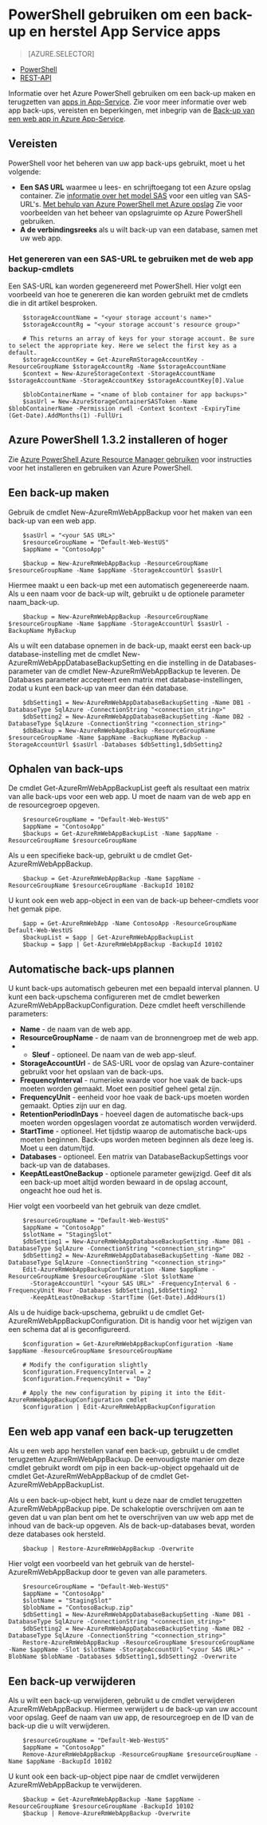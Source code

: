 <properties
    pageTitle="PowerShell gebruiken om een back-up en herstel App Service apps"
    description="Informatie over het gebruik van PowerShell back-up maken en terugzetten van een app in Azure App-Service"
    services="app-service"
    documentationCenter=""
    authors="NKing92"
    manager="wpickett"
    editor="" />

<tags
    ms.service="app-service"
    ms.workload="na"
    ms.tgt_pltfrm="na"
    ms.devlang="na"
    ms.topic="article"
    ms.date="08/10/2016"
    ms.author="nicking"/>
# <a name="use-powershell-to-back-up-and-restore-app-service-apps"></a>PowerShell gebruiken om een back-up en herstel App Service apps

> [AZURE.SELECTOR]
- [PowerShell](app-service-powershell-backup.md)
- [REST-API](../app-service-web/websites-csm-backup.md)

Informatie over het Azure PowerShell gebruiken om een back-up maken en terugzetten van [apps in App-Service](https://azure.microsoft.com/services/app-service/web/). Zie voor meer informatie over web app back-ups, vereisten en beperkingen, met inbegrip van de [Back-up van een web app in Azure App-Service](../app-service-web/web-sites-backup.md).

## <a name="prerequisites"></a>Vereisten
PowerShell voor het beheren van uw app back-ups gebruikt, moet u het volgende:

- **Een SAS URL** waarmee u lees- en schrijftoegang tot een Azure opslag container. Zie [informatie over het model SAS](../storage/storage-dotnet-shared-access-signature-part-1.md) voor een uitleg van SAS-URL's. [Met behulp van Azure PowerShell met Azure opslag](../storage/storage-powershell-guide-full.md) Zie voor voorbeelden van het beheer van opslagruimte op Azure PowerShell gebruiken.
- **A de verbindingsreeks** als u wilt back-up van een database, samen met uw web app.

### <a name="how-to-generate-a-sas-url-to-use-with-the-web-app-backup-cmdlets"></a>Het genereren van een SAS-URL te gebruiken met de web app backup-cmdlets
Een SAS-URL kan worden gegenereerd met PowerShell. Hier volgt een voorbeeld van hoe te genereren die kan worden gebruikt met de cmdlets die in dit artikel besproken.

        $storageAccountName = "<your storage account's name>"
        $storageAccountRg = "<your storage account's resource group>"

        # This returns an array of keys for your storage account. Be sure to select the appropriate key. Here we select the first key as a default.
        $storageAccountKey = Get-AzureRmStorageAccountKey -ResourceGroupName $storageAccountRg -Name $storageAccountName
        $context = New-AzureStorageContext -StorageAccountName $storageAccountName -StorageAccountKey $storageAccountKey[0].Value

        $blobContainerName = "<name of blob container for app backups>"
        $sasUrl = New-AzureStorageContainerSASToken -Name $blobContainerName -Permission rwdl -Context $context -ExpiryTime (Get-Date).AddMonths(1) -FullUri

## <a name="install-azure-powershell-132-or-greater"></a>Azure PowerShell 1.3.2 installeren of hoger

Zie [Azure PowerShell Azure Resource Manager gebruiken](../powershell-install-configure.md) voor instructies voor het installeren en gebruiken van Azure PowerShell.

## <a name="create-a-backup"></a>Een back-up maken

Gebruik de cmdlet New-AzureRmWebAppBackup voor het maken van een back-up van een web app.

        $sasUrl = "<your SAS URL>"
        $resourceGroupName = "Default-Web-WestUS"
        $appName = "ContosoApp"

        $backup = New-AzureRmWebAppBackup -ResourceGroupName $resourceGroupName -Name $appName -StorageAccountUrl $sasUrl

Hiermee maakt u een back-up met een automatisch gegenereerde naam. Als u een naam voor de back-up wilt, gebruikt u de optionele parameter naam_back-up.

        $backup = New-AzureRmWebAppBackup -ResourceGroupName $resourceGroupName -Name $appName -StorageAccountUrl $sasUrl -BackupName MyBackup

Als u wilt een database opnemen in de back-up, maakt eerst een back-up database-instelling met de cmdlet New-AzureRmWebAppDatabaseBackupSetting en die instelling in de Databases-parameter van de cmdlet New-AzureRmWebAppBackup te leveren. De Databases parameter accepteert een matrix met database-instellingen, zodat u kunt een back-up van meer dan één database.

        $dbSetting1 = New-AzureRmWebAppDatabaseBackupSetting -Name DB1 -DatabaseType SqlAzure -ConnectionString "<connection_string>"
        $dbSetting2 = New-AzureRmWebAppDatabaseBackupSetting -Name DB2 -DatabaseType SqlAzure -ConnectionString "<connection_string>"
        $dbBackup = New-AzureRmWebAppBackup -ResourceGroupName $resourceGroupName -Name $appName -BackupName MyBackup -StorageAccountUrl $sasUrl -Databases $dbSetting1,$dbSetting2

## <a name="get-backups"></a>Ophalen van back-ups

De cmdlet Get-AzureRmWebAppBackupList geeft als resultaat een matrix van alle back-ups voor een web app. U moet de naam van de web app en de resourcegroep opgeven.

        $resourceGroupName = "Default-Web-WestUS"
        $appName = "ContosoApp"
        $backups = Get-AzureRmWebAppBackupList -Name $appName -ResourceGroupName $resourceGroupName

Als u een specifieke back-up, gebruikt u de cmdlet Get-AzureRmWebAppBackup.

        $backup = Get-AzureRmWebAppBackup -Name $appName -ResourceGroupName $resourceGroupName -BackupId 10102

U kunt ook een web app-object in een van de back-up beheer-cmdlets voor het gemak pipe.

        $app = Get-AzureRmWebApp -Name ContosoApp -ResourceGroupName Default-Web-WestUS
        $backupList = $app | Get-AzureRmWebAppBackupList
        $backup = $app | Get-AzureRmWebAppBackup -BackupId 10102

## <a name="schedule-automatic-backups"></a>Automatische back-ups plannen

U kunt back-ups automatisch gebeuren met een bepaald interval plannen. U kunt een back-upschema configureren met de cmdlet bewerken AzureRmWebAppBackupConfiguration. Deze cmdlet heeft verschillende parameters:

- **Name** - de naam van de web app.
- **ResourceGroupName** - de naam van de bronnengroep met de web app.
- - **Sleuf** - optioneel. De naam van de web app-sleuf.
- **StorageAccountUrl** - de SAS-URL voor de opslag van Azure-container gebruikt voor het opslaan van de back-ups.
- **FrequencyInterval** - numerieke waarde voor hoe vaak de back-ups moeten worden gemaakt. Moet een positief geheel getal zijn.
- **FrequencyUnit** - eenheid voor hoe vaak de back-ups moeten worden gemaakt. Opties zijn uur en dag.
- **RetentionPeriodInDays** - hoeveel dagen de automatische back-ups moeten worden opgeslagen voordat ze automatisch worden verwijderd.
- **StartTime** - optioneel. Het tijdstip waarop de automatische back-ups moeten beginnen. Back-ups worden meteen beginnen als deze leeg is. Moet u een datum/tijd.
- **Databases** - optioneel. Een matrix van DatabaseBackupSettings voor back-up van de databases.
- **KeepAtLeastOneBackup** - optionele parameter gewijzigd. Geef dit als een back-up moet altijd worden bewaard in de opslag account, ongeacht hoe oud het is.

Hier volgt een voorbeeld van het gebruik van deze cmdlet.

        $resourceGroupName = "Default-Web-WestUS"
        $appName = "ContosoApp"
        $slotName = "StagingSlot"
        $dbSetting1 = New-AzureRmWebAppDatabaseBackupSetting -Name DB1 -DatabaseType SqlAzure -ConnectionString "<connection_string>"
        $dbSetting2 = New-AzureRmWebAppDatabaseBackupSetting -Name DB2 -DatabaseType SqlAzure -ConnectionString "<connection_string>"
        Edit-AzureRmWebAppBackupConfiguration -Name $appName -ResourceGroupName $resourceGroupName -Slot $slotName `
          -StorageAccountUrl "<your SAS URL>" -FrequencyInterval 6 -FrequencyUnit Hour -Databases $dbSetting1,$dbSetting2 `
          -KeepAtLeastOneBackup -StartTime (Get-Date).AddHours(1)

Als u de huidige back-upschema, gebruikt u de cmdlet Get-AzureRmWebAppBackupConfiguration. Dit is handig voor het wijzigen van een schema dat al is geconfigureerd.

        $configuration = Get-AzureRmWebAppBackupConfiguration -Name $appName -ResourceGroupName $resourceGroupName

        # Modify the configuration slightly
        $configuration.FrequencyInterval = 2
        $configuration.FrequencyUnit = "Day"

        # Apply the new configuration by piping it into the Edit-AzureRmWebAppBackupConfiguration cmdlet
        $configuration | Edit-AzureRmWebAppBackupConfiguration

## <a name="restore-a-web-app-from-a-backup"></a>Een web app vanaf een back-up terugzetten

Als u een web app herstellen vanaf een back-up, gebruikt u de cmdlet terugzetten AzureRmWebAppBackup. De eenvoudigste manier om deze cmdlet gebruikt wordt om pijp in een back-up-object opgehaald uit de cmdlet Get-AzureRmWebAppBackup of de cmdlet Get-AzureRmWebAppBackupList.

Als u een back-up-object hebt, kunt u deze naar de cmdlet terugzetten AzureRmWebAppBackup pipe. De schakeloptie overschrijven om aan te geven dat u van plan bent om het te overschrijven van uw web app met de inhoud van de back-up opgeven. Als de back-up-databases bevat, worden deze databases ook hersteld.

        $backup | Restore-AzureRmWebAppBackup -Overwrite

Hier volgt een voorbeeld van het gebruik van de herstel-AzureRmWebAppBackup door te geven van alle parameters.

        $resourceGroupName = "Default-Web-WestUS"
        $appName = "ContosoApp"
        $slotName = "StagingSlot"
        $blobName = "ContosoBackup.zip"
        $dbSetting1 = New-AzureRmWebAppDatabaseBackupSetting -Name DB1 -DatabaseType SqlAzure -ConnectionString "<connection_string>"
        $dbSetting2 = New-AzureRmWebAppDatabaseBackupSetting -Name DB2 -DatabaseType SqlAzure -ConnectionString "<connection_string>"
        Restore-AzureRmWebAppBackup -ResourceGroupName $resourceGroupName -Name $appName -Slot $slotName -StorageAccountUrl "<your SAS URL>" -BlobName $blobName -Databases $dbSetting1,$dbSetting2 -Overwrite

## <a name="delete-a-backup"></a>Een back-up verwijderen

Als u wilt een back-up verwijderen, gebruikt u de cmdlet verwijderen AzureRmWebAppBackup. Hiermee verwijdert u de back-up van uw account voor opslag. Geef de naam van uw app, de resourcegroep en de ID van de back-up die u wilt verwijderen.

        $resourceGroupName = "Default-Web-WestUS"
        $appName = "ContosoApp"
        Remove-AzureRmWebAppBackup -ResourceGroupName $resourceGroupName -Name $appName -BackupId 10102

U kunt ook een back-up-object pipe naar de cmdlet verwijderen AzureRmWebAppBackup te verwijderen.

        $backup = Get-AzureRmWebAppBackup -Name $appName -ResourceGroupName $resourceGroupName -BackupId 10102
        $backup | Remove-AzureRmWebAppBackup -Overwrite
